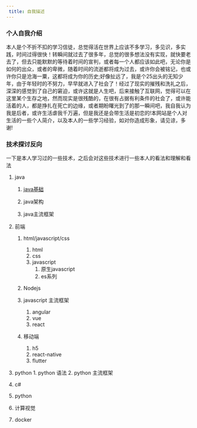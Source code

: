 ```yaml
---
 title: 自我描述
---
```


### 个人自我介绍
本人是个不折不扣的学习信徒，总觉得活在世界上应该不多学习，多见识，多实践，时间过得很快！转瞬间就过去了很多年，总觉的很多想法没有实现，就快要老去了，但去只能默默的等待着时间的宣判，或者每一个人都应该如此吧，无论你是如何的出众，或者的卑微，随着时间的流逝都将成为过去，或许你会被铭记，也或许你只是沧海一粟，这都将成为你的历史;好像扯远了，我是个25出头的无知少年，由于年轻时的不努力，早早就进入了社会了！经过了现实的摧残和洗礼之后，深深的感觉到了自己的窘迫，或许这就是人生吧，后来接触了互联网，觉得可以在这里某个生存之地，然而现实是很残酷的，在很有占据有利条件的社会了，或许能活着的人，都是挣扎在死亡的边缘，或者期盼曙光到了的那一瞬间吧，我自我认为我是后者，或许生活虐我千万遍，但是我还是会带生活是初恋的!本网站是个人对生活的一些个人简介，以及本人的一些学习经验，如对你造成形象，请见谅，多谢!
### 技术探讨反向
 一下是本人学习过的一些技术，之后会对这些技术进行一些本人的看法和理解和看法

  1. java
     1. [java基础](/2020/12/14/java-basic/)
       
     2. java架构
     3. java主流框架

  2. 前端
     1. html/javascript/css
        1. html
        2. css
        3. javascript
           1. 原生javascript
           2. es系列
     2. Nodejs

     3. javascript 主流框架
        1. angular
        2. vue
        3. react
     4. 移动端
        1. h5
        2. react-native
        3. flutter
  3. python
    1. python 语法
    2. python 主流框架
  4. c#
  5. python
  6. 计算视觉
  7. docker

 